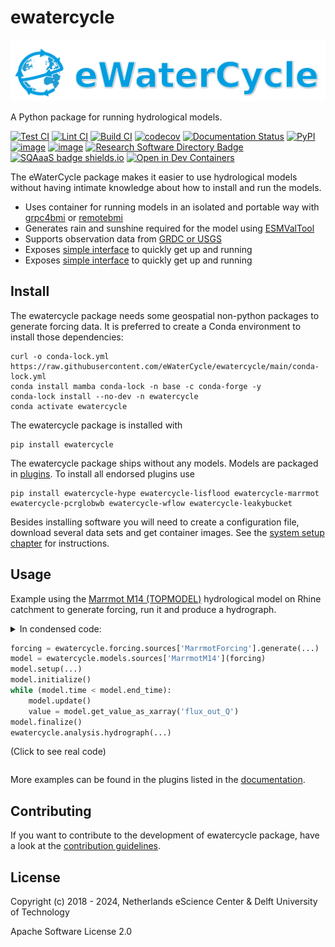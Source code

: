 # ewatercycle

![image](https://github.com/eWaterCycle/ewatercycle/raw/main/docs/examples/logo.png)

A Python package for running hydrological models.

[![Test CI](https://github.com/eWaterCycle/ewatercycle/actions/workflows/test.yml/badge.svg)](https://github.com/eWaterCycle/ewatercycle/actions/workflows/test.yml)
[![Lint CI](https://github.com/eWaterCycle/ewatercycle/actions/workflows/lint.yml/badge.svg)](https://github.com/eWaterCycle/ewatercycle/actions/workflows/lint.yml)
[![Build CI](https://github.com/eWaterCycle/ewatercycle/actions/workflows/build.yml/badge.svg)](https://github.com/eWaterCycle/ewatercycle/actions/workflows/build.yml)
[![codecov](https://codecov.io/gh/eWaterCycle/ewatercycle/graph/badge.svg?token=dAZma01eVz)](https://codecov.io/gh/eWaterCycle/ewatercycle)
[![Documentation Status](https://readthedocs.org/projects/ewatercycle/badge/?version=latest)](https://ewatercycle.readthedocs.io/en/latest/?badge=latest)
[![PyPI](https://img.shields.io/pypi/v/ewatercycle)](https://pypi.org/project/ewatercycle/)
[![image](https://img.shields.io/badge/fair--software.eu-%E2%97%8F%20%20%E2%97%8F%20%20%E2%97%8F%20%20%E2%97%8F%20%20%E2%97%8B-yellow)](https://fair-software.eu)
[![image](https://zenodo.org/badge/DOI/10.5281/zenodo.5119389.svg)](https://doi.org/10.5281/zenodo.5119389)
[![Research Software Directory Badge](https://img.shields.io/badge/rsd-ewatercycle-00a3e3.svg)](https://www.research-software.nl/software/ewatercycle)
[![SQAaaS badge shields.io](https://img.shields.io/badge/sqaaas%20software-silver-lightgrey)](https://api.eu.badgr.io/public/assertions/1iy8I58zRvm7P9en2q0Egg "SQAaaS silver badge achieved")
[![Open in Dev Containers](https://img.shields.io/static/v1?label=Dev%20Containers&message=Open&color=blue&logo=visualstudiocode)](https://vscode.dev/redirect?url=vscode://ms-vscode-remote.remote-containers/cloneInVolume?url=https://github.com/eWaterCycle/ewatercycle)

The eWaterCycle package makes it easier to use hydrological models
without having intimate knowledge about how to install and run the
models.

- Uses container for running models in an isolated and portable way
    with [grpc4bmi](https://github.com/eWaterCycle/grpc4bmi) or [remotebmi](https://github.com/eWaterCycle/remotebmi)
- Generates rain and sunshine required for the model using
    [ESMValTool](https://www.esmvaltool.org/)
- Supports observation data from [GRDC or
    USGS](https://ewatercycle.readthedocs.io/en/latest/observations.html)
- Exposes [simple
    interface](https://ewatercycle.readthedocs.io/en/latest/user_guide/00_intro.html)
    to quickly get up and running
- Exposes <a href="https://ewatercycle.readthedocs.io/en/latest/user_guide/00_intro.html" target="_blank">simple interface</a> to quickly get up and running

## Install

The ewatercycle package needs some geospatial non-python packages to
generate forcing data. It is preferred to create a Conda environment to
install those dependencies:

```shell
curl -o conda-lock.yml https://raw.githubusercontent.com/eWaterCycle/ewatercycle/main/conda-lock.yml
conda install mamba conda-lock -n base -c conda-forge -y
conda-lock install --no-dev -n ewatercycle
conda activate ewatercycle
```

The ewatercycle package is installed with

```shell
pip install ewatercycle
```

The ewatercycle package ships without any models. Models are packaged in [plugins](https://ewatercycle.readthedocs.io/en/latest/plugins.html). To install all endorsed plugins use

```shell
pip install ewatercycle-hype ewatercycle-lisflood ewatercycle-marrmot ewatercycle-pcrglobwb ewatercycle-wflow ewatercycle-leakybucket
```

Besides installing software you will need to create a configuration
file, download several data sets and get container images. See the
[system setup
chapter](https://ewatercycle.readthedocs.org/en/latest/system_setup.html)
for instructions.

## Usage

Example using the [Marrmot M14
(TOPMODEL)](https://github.com/wknoben/MARRMoT/blob/master/MARRMoT/Models/Model%20files/m_14_topmodel_7p_2s.m)
hydrological model on Rhine catchment to generate forcing, run it
and produce a hydrograph.

<details>

<summary>
In condensed code:

```python
forcing = ewatercycle.forcing.sources['MarrmotForcing'].generate(...)
model = ewatercycle.models.sources['MarrmotM14'](forcing)
model.setup(...)
model.initialize()
while (model.time < model.end_time):
    model.update()
    value = model.get_value_as_xarray('flux_out_Q')
model.finalize()
ewatercycle.analysis.hydrograph(...)
```

(Click to see real code)
</summary>
In real code:

```python
import ewatercycle.analysis
import ewatercycle.forcing
import ewatercycle.models
import ewatercycle.observation.grdc
from ewatercycle.testing.fixtures import rhine_shape
import shapefile
import xarray as xr

forcing = ewatercycle.forcing.sources['MarrmotForcing'].generate(
    dataset='ERA5',
    start_time='2010-01-01T00:00:00Z',
    end_time='2010-12-31T00:00:00Z',
    shape=rhine_shape()
)

model = ewatercycle.models.sources['MarrmotM14'](version='2020.11', forcing=forcing)

cfg_file, cfg_dir = model.setup(
    threshold_flow_generation_evap_change=0.1,
)

model.initialize(cfg_file)

# flux_out_Q unit conversion factor from mm/day to m3/s
sf = shapefile.Reader(rhine_shape())
area = sf.record(0)['SUB_AREA'] * 1e6 # from shapefile in m2
conversion_mmday2m3s = 1 / (1000 * 24 * 60 * 60)
conversion = conversion_mmday2m3s * area

simulated_discharge = []
while (model.time < model.end_time):
    model.update()
    simulated_discharge.append(
        model.get_value_as_xarray('flux_out_Q')
    )

observations_ds = ewatercycle.observation.grdc.get_grdc_data(
    station_id=6335020,  # Rees, Germany
    start_time=model.start_time_as_isostr,
    end_time=model.end_time_as_isostr,
    column='observation',
)

# Combine the simulated discharge with the observations
sim_da = xr.concat(simulated_discharge, dim='time') * conversion
sim_da.name = 'simulated'
discharge = xr.merge([sim_da, observations_ds["observation"]]).to_dataframe()
discharge = discharge[["observation", "simulated"]].dropna()

ewatercycle.analysis.hydrograph(discharge, reference='observation')

model.finalize()
```

</details>

More examples can be found in the plugins listed in the
[documentation](https://ewatercycle.readthedocs.io/en/latest/plugins.html).

## Contributing

If you want to contribute to the development of ewatercycle package,
have a look at the [contribution guidelines](CONTRIBUTING.md).

## License

Copyright (c) 2018 - 2024, Netherlands eScience Center & Delft University of
Technology

Apache Software License 2.0
